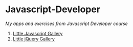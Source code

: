 Javascript-Developer
=====================

*My apps and exercises from Javascript Developer course*

1. [Little Javascript Gallery](https://github.com/Lheannan/Javascript-Developer/tree/master/little-Javascript-gallery)
2. [Little jQuery Gallery](https://github.com/Lheannan/Javascript-Developer/tree/master/little-jQuery-Gallery)
